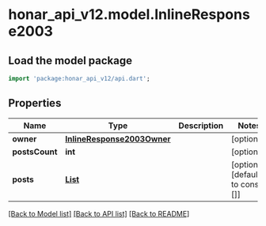# honar_api_v12.model.InlineResponse2003

## Load the model package
```dart
import 'package:honar_api_v12/api.dart';
```

## Properties
Name | Type | Description | Notes
------------ | ------------- | ------------- | -------------
**owner** | [**InlineResponse2003Owner**](InlineResponse2003Owner.md) |  | [optional] 
**postsCount** | **int** |  | [optional] 
**posts** | [**List<InlineResponse2003Posts>**](InlineResponse2003Posts.md) |  | [optional] [default to const []]

[[Back to Model list]](../README.md#documentation-for-models) [[Back to API list]](../README.md#documentation-for-api-endpoints) [[Back to README]](../README.md)


